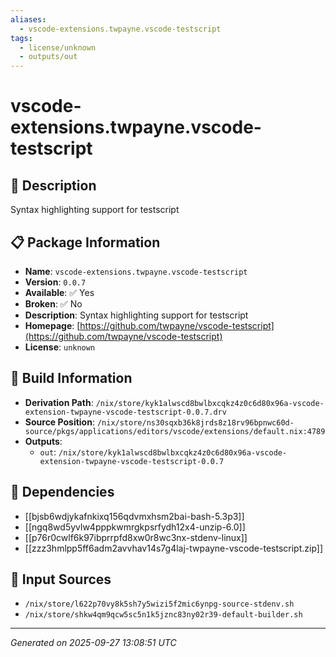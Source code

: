 ```yaml
---
aliases:
  - vscode-extensions.twpayne.vscode-testscript
tags:
  - license/unknown
  - outputs/out
---
```


# vscode-extensions.twpayne.vscode-testscript

## 📝 Description

Syntax highlighting support for testscript

## 📋 Package Information

- **Name**: `vscode-extensions.twpayne.vscode-testscript`
- **Version**: `0.0.7`
- **Available**: ✅ Yes
- **Broken**: ✅ No
- **Description**: Syntax highlighting support for testscript
- **Homepage**: [https://github.com/twpayne/vscode-testscript](https://github.com/twpayne/vscode-testscript)
- **License**: `unknown`

## 🔧 Build Information

- **Derivation Path**: `/nix/store/kyk1alwscd8bwlbxcqkz4z0c6d80x96a-vscode-extension-twpayne-vscode-testscript-0.0.7.drv`
- **Source Position**: `/nix/store/ns30sqxb36k8jrds8z18rv96bpnwc60d-source/pkgs/applications/editors/vscode/extensions/default.nix:4789`
- **Outputs**:
  - `out`:  `/nix/store/kyk1alwscd8bwlbxcqkz4z0c6d80x96a-vscode-extension-twpayne-vscode-testscript-0.0.7`

## 🔗 Dependencies

- [[bjsb6wdjykafnkixq156qdvmxhsm2bai-bash-5.3p3]]
- [[ngq8wd5yvlw4pppkwmrgkpsrfydh12x4-unzip-6.0]]
- [[p76r0cwlf6k97ibprrpfd8xw0r8wc3nx-stdenv-linux]]
- [[zzz3hmlpp5ff6adm2avvhav14s7g4laj-twpayne-vscode-testscript.zip]]

## 📁 Input Sources

- `/nix/store/l622p70vy8k5sh7y5wizi5f2mic6ynpg-source-stdenv.sh`
- `/nix/store/shkw4qm9qcw5sc5n1k5jznc83ny02r39-default-builder.sh`

---
*Generated on 2025-09-27 13:08:51 UTC*

